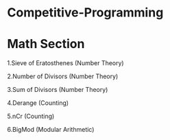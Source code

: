 # Competitive-Programming

# Math Section
1.Sieve of Eratosthenes (Number Theory)

2.Number of Divisors (Number Theory)

3.Sum of Divisors (Number Theory)

4.Derange (Counting)

5.nCr (Counting)

6.BigMod (Modular Arithmetic)
